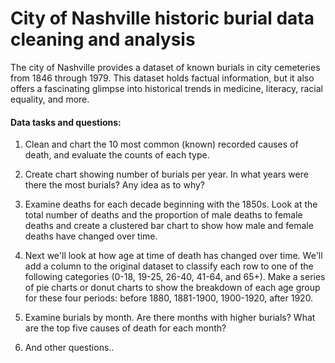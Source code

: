 # City of Nashville historic burial data cleaning and analysis
The city of Nashville provides a dataset of known burials in city cemeteries from 1846 through 1979. This dataset holds factual information, but it also offers a fascinating glimpse into historical trends in medicine, literacy, racial equality, and more.

#### Data tasks and questions:
1.	Clean and chart the 10 most common (known) recorded causes of death, and evaluate the counts of each type.

2.	Create chart showing number of burials per year. In what years were there the most burials? Any idea as to why?

3.  Examine deaths for each decade beginning with the 1850s. Look at the total number of deaths and the proportion of male deaths to female deaths and create a clustered bar chart to show how male and female deaths have changed over time.

4. Next we'll look at how age at time of death has changed over time. We'll add a column to the original dataset to classify each row to one of the following categories (0-18, 19-25, 26-40, 41-64, and 65+). Make a series of pie charts or donut charts to show the breakdown of each age group for these four periods: before 1880, 1881-1900, 1900-1920, after 1920.

5. Examine burials by month. Are there months with higher burials? What are the top five causes of death for each month?

6. And other questions..
